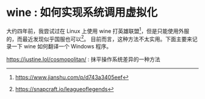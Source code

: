# wine : 如何实现系统调用虚拟化

大约四年前，我尝试过在 Linux 上使用 wine 打英雄联盟[^1]，但是只能使用外服的，而最近发现似乎国服也可以[^2]。
目前而言，这种方法不太实用。下面主要来记录一下 wine 如何翻译一个 Windows 程序。

https://justine.lol/cosmopolitan/ : 抹平操作系统差异的一种方法

<!-- TODO 总结一下各种虚拟化吧 -->
<!-- https://xieby1.github.io/runXonY/ -->
<!-- 一些跨平台的设施: -->
<!-- https://github.com/HaxeFoundation/haxe -->
<!-- https://github.com/jart/cosmopolitan -->
<!-- https://news.ycombinator.com/item?id=33157199 -->
<!-- https://news.ycombinator.com/item?id=33156727 -->

[^1]: https://www.jianshu.com/p/d743a3405eef
[^2]: https://snapcraft.io/leagueoflegends
